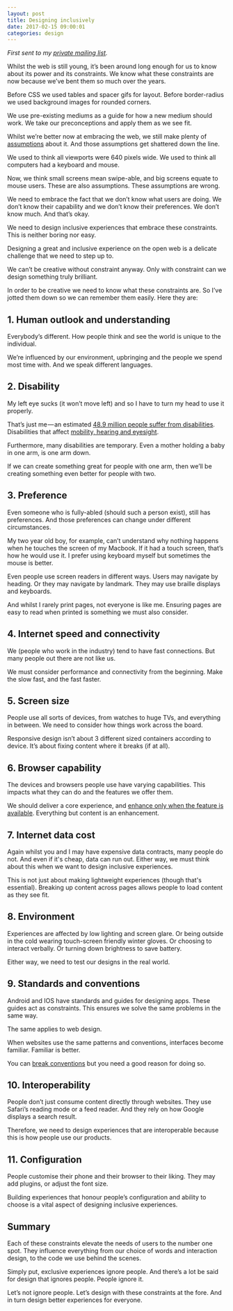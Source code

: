 ```yaml
---
layout: post
title: Designing inclusively
date: 2017-02-15 09:00:01
categories: design
---
```


*First sent to my [private mailing list](/signup).*

Whilst the web is still young, it’s been around long enough for us to know about its power and its constraints. We know what these constraints are now because we’ve bent them so much over the years.

Before CSS we used tables and spacer gifs for layout. Before border-radius we used background images for rounded corners.

We use pre-existing mediums as a guide for how a new medium should work. We take our preconceptions and apply them as we see fit.

Whilst we’re better now at embracing the web, we still make plenty of [assumptions](https://resilientwebdesign.com/chapter7/#Assumptions) about it. And those assumptions get shattered down the line.

We used to think all viewports were 640 pixels wide. We used to think all computers had a keyboard and mouse.

Now, we think small screens mean swipe-able, and big screens equate to mouse users. These are also assumptions. These assumptions are wrong.

We need to embrace the fact that we don’t know what users are doing. We don’t know their capability and we don’t know their preferences. We don’t know much. And that’s okay.

We need to design inclusive experiences that embrace these constraints. This is neither boring nor easy.

Designing a great and inclusive experience on the open web is a delicate challenge that we need to step up to.

We can’t be creative without constraint anyway. Only with constraint can we design something truly brilliant.

In order to be creative we need to know what these constraints are. So I’ve jotted them down so we can remember them easily. Here they are:

## 1. Human outlook and understanding

Everybody’s different. How people think and see the world is unique to the individual.

We’re influenced by our environment, upbringing and the people we spend most time with. And we speak different languages.


## 2. Disability

My left eye sucks (it won’t move left) and so I have to turn my head to use it properly.

That’s just me — an estimated [48.9 million people suffer from disabilities](http://www.serviceandinclusion.org/index.php?page=basic). Disabilities that affect [mobility, hearing and eyesight](https://the-pastry-box-project.net/anne-gibson/2014-July-31).

Furthermore, many disabilities are temporary. Even a mother holding a baby in one arm, is one arm down.

If we can create something great for people with one arm, then we’ll be creating something even better for people with two.


## 3. Preference

Even someone who is fully-abled (should such a person exist), still has preferences. And those preferences can change under different circumstances.

My two year old boy, for example, can’t understand why nothing happens when he touches the screen of my Macbook. If it had a touch screen, that’s how he would use it. I prefer using keyboard myself but sometimes the mouse is better.

Even people use screen readers in different ways. Users may navigate by heading. Or they may navigate by landmark. They may use braille displays and keyboards.

And whilst I rarely print pages, not everyone is like me. Ensuring pages are easy to read when printed is something we must also consider.


## 4. Internet speed and connectivity

We (people who work in the industry) tend to have fast connections. But many people out there are not like us.

We must consider performance and connectivity from the beginning. Make the slow fast, and the fast faster.


## 5. Screen size

People use all sorts of devices, from watches to huge TVs, and everything in between. We need to consider how things work across the board.

Responsive design isn’t about 3 different sized containers according to device. It’s about fixing content where it breaks (if at all).


## 6. Browser capability

The devices and browsers people use have varying capabilities. This impacts what they can do and the features we offer them.

We should deliver a core experience, and [enhance only when the feature is available](/articles/progressively-enhanced-javascript/). Everything but content is an enhancement.


## 7. Internet data cost

Again whilst you and I may have expensive data contracts, many people do not. And even if it's cheap, data can run out. Either way, we must think about this when we want to design inclusive experiences.

This is not just about making lightweight experiences (though that's essential). Breaking up content across pages allows people to load content as they see fit.


## 8. Environment

Experiences are affected by low lighting and screen glare. Or being outside in the cold wearing touch-screen friendly winter gloves. Or choosing to interact verbally. Or turning down brightness to save battery.

Either way, we need to test our designs in the real world.

## 9. Standards and conventions

Android and IOS have standards and guides for designing apps. These guides act as constraints. This ensures we solve the same problems in the same way.

The same applies to web design.

When websites use the same patterns and conventions, interfaces become familiar. Familiar is better.

You can [break conventions](https://medium.com/@mibosc/responsive-design-why-and-how-we-ditched-the-good-old-select-element-bc190d62eff5#.8m0u1kb7p) but you need a good reason for doing so.

## 10. Interoperability

People don’t just consume content directly through websites. They use Safari’s reading mode or a feed reader. And they rely on how Google displays a search result.

Therefore, we need to design experiences that are interoperable because this is how people use our products.

## 11. Configuration

People customise their phone and their browser to their liking. They may add plugins, or adjust the font size.

Building experiences that honour people’s configuration and ability to choose is a vital aspect of designing inclusive experiences.


## Summary

Each of these constraints elevate the needs of users to the number one spot. They influence everything from our choice of words and interaction design, to the code we use behind the scenes.

Simply put, exclusive experiences ignore people. And there’s a lot be said for design that ignores people. People ignore it.

Let’s not ignore people. Let’s design with these constraints at the fore. And in turn design better experiences for everyone.